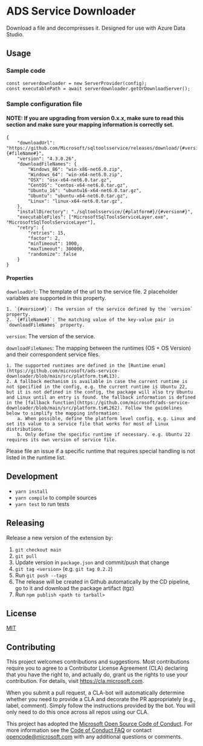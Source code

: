 # ADS Service Downloader

Download a file and decompresses it. Designed for use with Azure Data Studio.

## Usage

### Sample code
```
const serverdownloader = new ServerProvider(config);
const executablePath = await serverdownloader.getOrDownloadServer();
```
### Sample configuration file
#### NOTE: If you are upgrading from version 0.x.x, make sure to read this section and make sure your mapping information is correctly set.

``` 
{
	"downloadUrl": "https://github.com/Microsoft/sqltoolsservice/releases/download/{#version#}/microsoft.sqltools.servicelayer-{#fileName#}",
	"version": "4.3.0.26",
	"downloadFileNames": {
		"Windows_86": "win-x86-net6.0.zip",
		"Windows_64": "win-x64-net6.0.zip",
		"OSX": "osx-x64-net6.0.tar.gz",
		"CentOS": "centos-x64-net6.0.tar.gz",
		"Ubuntu_16": "ubuntu16-x64-net6.0.tar.gz",
		"Ubuntu": "ubuntu-x64-net6.0.tar.gz",
		"Linux": "linux-x64-net6.0.tar.gz",
	},
	"installDirectory": "./sqltoolsservice/{#platform#}/{#version#}",
	"executableFiles": ["MicrosoftSqlToolsServiceLayer.exe", "MicrosoftSqlToolsServiceLayer"],
	"retry": {
		"retries": 15,
		"factor": 2,
		"minTimeout": 1000,
		"maxTimeout": 300000,
		"randomize": false
	}
}
```
#### Properties

`downloadUrl`: The template of the url to the service file. 2 placeholder variables are supported in this property.

	1. `{#version#}`: The version of the service defined by the `version` property.
	2. `{#fileName#}`: The matching value of the key-value pair in `downloadFileNames` property.

`version`: The version of the service.

`downloadFileNames`: The mapping between the runtimes (OS + OS Version) and their correspondent service files.

	1. The supported runtimes are defined in the [Runtime enum](https://github.com/microsoft/ads-service-downloader/blob/main/src/platform.ts#L13). 
	2. A fallback mechanism is available in case the current runtime is not specified in the config, e.g. the current runtime is Ubuntu 22, but it is not defined in the config, the package will also try Ubuntu and Linux until an entry is found. the fallback information is defined in the [fallback function](https://github.com/microsoft/ads-service-downloader/blob/main/src/platform.ts#L262). Follow the guidelines below to simplify the mapping information:
		a. When possible, define the platform level config, e.g. Linux and set its value to a service file that works for most of Linux distributions.
		b. Only define the specific runtime if necessary. e.g. Ubuntu 22 requires its own version of service file.

Please file an issue if a specific runtime that requires special handling is not listed in the runtime list.

## Development

- `yarn install`
- `yarn compile` to compile sources
- `yarn test` to run tests

## Releasing

Release a new version of the extension by:

1. `git checkout main`
2. `git pull`
3. Update version in `package.json` and commit/push that change
4. `git tag <version>` (e.g. `git tag 0.2.2`)
5. Run `git push --tags`
6. The release will be created in Github automatically by the CD pipeline, go to it and download the package artifact (tgz)
7. Run `npm publish <path to tarball>`

## License

[MIT](LICENSE)

## Contributing

This project welcomes contributions and suggestions. Most contributions require you to agree to a
Contributor License Agreement (CLA) declaring that you have the right to, and actually do, grant us
the rights to use your contribution. For details, visit https://cla.microsoft.com.

When you submit a pull request, a CLA-bot will automatically determine whether you need to provide
a CLA and decorate the PR appropriately (e.g., label, comment). Simply follow the instructions
provided by the bot. You will only need to do this once across all repos using our CLA.

This project has adopted the [Microsoft Open Source Code of Conduct](https://opensource.microsoft.com/codeofconduct/).
For more information see the [Code of Conduct FAQ](https://opensource.microsoft.com/codeofconduct/faq/) or
contact [opencode@microsoft.com](mailto:opencode@microsoft.com) with any additional questions or comments.
